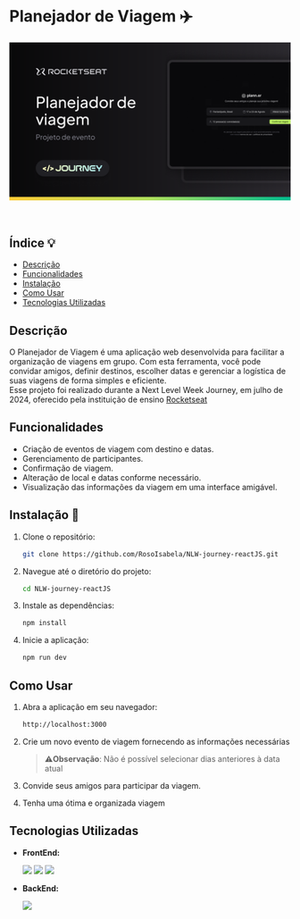 # Planejador de Viagem ✈️

![Planejador de Viagem](./public/planejador_de_viagem.png)

<br>

## Índice 💡

- [Descrição](#descrição)
- [Funcionalidades](#funcionalidades)
- [Instalação](#instalação)
- [Como Usar](#como-usar)
- [Tecnologias Utilizadas](#tecnologias-utilizadas)


## Descrição 

O Planejador de Viagem é uma aplicação web desenvolvida para facilitar a organização de viagens em grupo. Com esta ferramenta, você pode convidar amigos, definir destinos, escolher datas e gerenciar a logística de suas viagens de forma simples e eficiente.\
Esse projeto foi realizado durante a Next Level Week Journey, em julho de 2024, oferecido pela instituição de ensino [Rocketseat](https://app.rocketseat.com.br/)  


## Funcionalidades

- Criação de eventos de viagem com destino e datas.
- Gerenciamento de participantes.
- Confirmação de viagem.
- Alteração de local e datas conforme necessário.
- Visualização das informações da viagem em uma interface amigável.


## Instalação 📲

1. Clone o repositório:
    ```bash
    git clone https://github.com/RosoIsabela/NLW-journey-reactJS.git
    ```
2. Navegue até o diretório do projeto:
    ```bash
    cd NLW-journey-reactJS
    ```
3. Instale as dependências:
    ```bash
    npm install
    ```
4. Inicie a aplicação:
    ```bash
    npm run dev
    ```


## Como Usar

1. Abra a aplicação em seu navegador:
    ```bash
    http://localhost:3000
    ```

2. Crie um novo evento de viagem fornecendo as informações necessárias
    > ⚠️**Observação**:
    > Não é possível selecionar dias anteriores à data atual
 

3. Convide seus amigos para participar da viagem.

4. Tenha uma ótima e organizada viagem 


## Tecnologias Utilizadas

- **FrontEnd:** 

    <img src="https://cdn.jsdelivr.net/gh/devicons/devicon@latest/icons/react/react-original-wordmark.svg" width="30"/> <img src="https://cdn.jsdelivr.net/gh/devicons/devicon@latest/icons/html5/html5-plain-wordmark.svg" width="30"/> <img src="https://cdn.jsdelivr.net/gh/devicons/devicon@latest/icons/tailwindcss/tailwindcss-original.svg" width="30"/>


- **BackEnd:** 

    <img src="https://cdn.jsdelivr.net/gh/devicons/devicon@latest/icons/nodejs/nodejs-original-wordmark.svg" width="50"/>
          
          


          
          
          

          